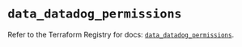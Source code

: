 # `data_datadog_permissions`

Refer to the Terraform Registry for docs: [`data_datadog_permissions`](https://registry.terraform.io/providers/datadog/datadog/3.59.1/docs/data-sources/permissions).

